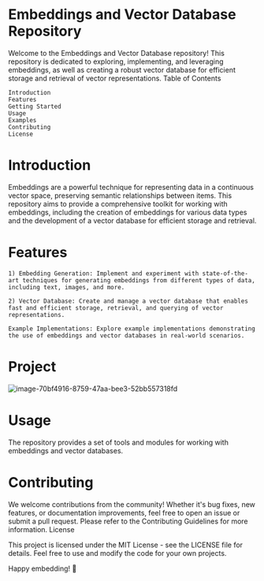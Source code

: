 # Embeddings and Vector Database Repository

Welcome to the Embeddings and Vector Database repository! This repository is dedicated to exploring, implementing, and leveraging embeddings, as well as creating a robust vector database for efficient storage and retrieval of vector representations.
Table of Contents

    Introduction
    Features
    Getting Started
    Usage
    Examples
    Contributing
    License

# Introduction

Embeddings are a powerful technique for representing data in a continuous vector space, preserving semantic relationships between items. This repository aims to provide a comprehensive toolkit for working with embeddings, including the creation of embeddings for various data types and the development of a vector database for efficient storage and retrieval.

# Features

    1) Embedding Generation: Implement and experiment with state-of-the-art techniques for generating embeddings from different types of data, including text, images, and more.

    2) Vector Database: Create and manage a vector database that enables fast and efficient storage, retrieval, and querying of vector representations.

    Example Implementations: Explore example implementations demonstrating the use of embeddings and vector databases in real-world scenarios.
# Project

![image-70bf4916-8759-47aa-bee3-52bb557318fd](https://github.com/datalou/embeddings_and_vector_data_bases/assets/88154997/4e6f7c90-8ace-49ed-ad33-5443f4336ea2)

# Usage

The repository provides a set of tools and modules for working with embeddings and vector databases.

# Contributing

We welcome contributions from the community! Whether it's bug fixes, new features, or documentation improvements, feel free to open an issue or submit a pull request. Please refer to the Contributing Guidelines for more information.
License

This project is licensed under the MIT License - see the LICENSE file for details. Feel free to use and modify the code for your own projects.

Happy embedding! 🚀
